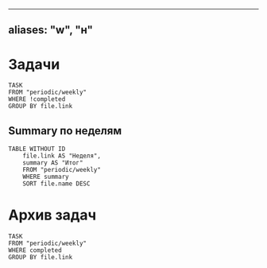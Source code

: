 
---
aliases: "w", "н"
---


# Задачи
```dataview
TASK
FROM "periodic/weekly"
WHERE !completed
GROUP BY file.link
```
## Summary по неделям
```dataview
TABLE WITHOUT ID
	file.link AS "Неделя",
	summary AS "Итог"
	FROM "periodic/weekly"
	WHERE summary
	SORT file.name DESC
```
# Архив задач
```dataview
TASK
FROM "periodic/weekly"
WHERE completed
GROUP BY file.link
```
